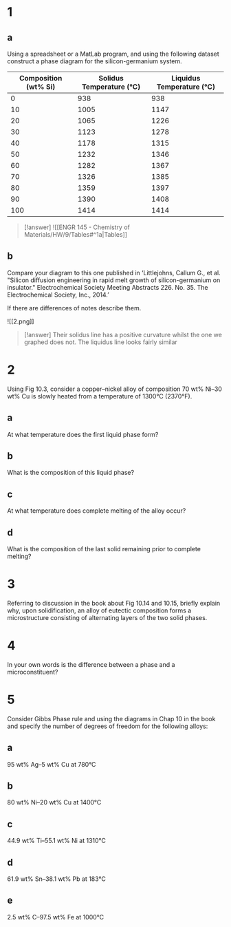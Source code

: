 # 1

## a

Using a spreadsheet or a MatLab program, and using the following dataset construct a phase diagram for the silicon-germanium system.

| Composition (wt% Si) | Solidus Temperature (°C) | Liquidus Temperature (°C) |
| -------------------- | ------------------------ | ------------------------- |
| 0                    | 938                      | 938                       |
| 10                   | 1005                     | 1147                      |
| 20                   | 1065                     | 1226                      |
| 30                   | 1123                     | 1278                      |
| 40                   | 1178                     | 1315                      |
| 50                   | 1232                     | 1346                      |
| 60                   | 1282                     | 1367                      |
| 70                   | 1326                     | 1385                      |
| 80                   | 1359                     | 1397                      |
| 90                   | 1390                     | 1408                      |
| 100                  | 1414                     | 1414                      |

> [!answer]
> ![[ENGR 145 - Chemistry of Materials/HW/9/Tables#^1a|Tables]]

## b

Compare your diagram to this one published in ‘Littlejohns, Callum G., et al. "Silicon diffusion engineering in rapid melt growth of silicon-germanium on insulator." Electrochemical Society Meeting Abstracts 226. No. 35. The Electrochemical
Society, Inc., 2014.’

If there are differences of notes describe them.

![[2.png]]

> [!answer]
> Their solidus line has a positive curvature whilst the one we graphed does not. The liquidus line looks fairly similar

# 2

Using Fig 10.3, consider a copper–nickel alloy of composition 70 wt% Ni–30 wt% Cu is slowly heated from a temperature of 1300°C (2370°F).

## a

At what temperature does the first liquid phase form?

## b

What is the composition of this liquid phase?

## c

At what temperature does complete melting of the alloy occur?

## d

What is the composition of the last solid remaining prior to complete melting?

# 3

Referring to discussion in the book about Fig 10.14 and 10.15, briefly explain why, upon solidification, an alloy of eutectic composition forms a microstructure consisting of alternating layers of the two solid phases.

# 4

In your own words is the difference between a phase and a microconstituent?

# 5

Consider Gibbs Phase rule and using the diagrams in Chap 10 in the book and specify the number of degrees of freedom for the following alloys:

## a

95 wt% Ag–5 wt% Cu at 780°C

## b

80 wt% Ni–20 wt% Cu at 1400°C

## c

44.9 wt% Ti–55.1 wt% Ni at 1310°C

## d

61.9 wt% Sn–38.1 wt% Pb at 183°C

## e

2.5 wt% C–97.5 wt% Fe at 1000°C
